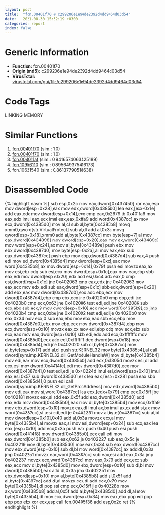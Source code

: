 ```yaml
---
layout: post
title:  "fcn.00401f70 @ c299206e1e94de2392d4dd9464d03d54"
date:   2021-08-30 15:52:19 +0300
categories: report
index: false
---
```


# Generic Information
- **Function:** fcn.00401f70
- **Origin (md5):** c299206e1e94de2392d4dd9464d03d54
- **VirusTotal:** [virustotal.com/gui/file/c299206e1e94de2392d4dd9464d03d54][virustotal_ref]

# Code Tags
<span class="tag" id="LINKING">LINKING</span>
<span class="tag" id="MEMORY">MEMORY</span>


# Similar Functions

1. [fcn.00401f70][similar_1_ref] (sim.: 1.0)
2. [fcn.00401f70][similar_2_ref] (sim.: 1.0)
3. [fcn.004011af][similar_3_ref] (sim.: 0.9416574063425189)
4. [fcn.10956110][similar_4_ref] (sim.: 0.895649375416173)
5. [fcn.10621540][similar_5_ref] (sim.: 0.86137790518638)


# Disassembled Code

{% highlight nasm %}
sub esp,0x2c
mov eax,dword[0x437450]
xor eax,esp
mov dword[esp+0x28],eax
mov edx,dword[0x4385b0]
lea eax,[ecx-0x1e]
add eax,edx
mov dword[esp+0x14],ecx
cmp eax,0x2679
jb 0x401fa6
mov eax,edx
imul eax,ecx
imul eax,eax,0xffa9
add word[0x4387cc],ax
mov ecx,dword[0x4385d0]
mov al,cl
sub al,byte[0x4385b8]
movq xmm0,qword[str.VirtualProtect]
sub al,dl
add al,0x3a
movq qword[esp+0x18],xmm0
add al,byte[0x4387cc]
mov byte[esp+7],al
mov eax,dword[0x434898]
mov dword[esp+0x20],eax
mov ax,word[0x43489c]
mov word[esp+0x24],ax
mov al,byte[0x43489e]
push ebx
mov ebx,dword[0x4387d0]
mov byte[esp+0x2a],al
mov eax,ebx
sub eax,dword[0x4387cc]
push ebp
mov ebp,dword[0x4387d4]
sub eax,4
push edi
mov edi,dword[0x4385d4]
mov dword[esp+0xc],eax
mov word[0x4385b8],ax
mov dword[esp+0x14],0x79f
push esi
movzx eax,ax
mov esi,ebx
cdq
sub esi,ecx
mov dword[esp+0x1c],eax
mov eax,ebp
sbb eax,edi
mov dword[esp+0x20],edx
add esi,0xc4
adc eax,0
cmp esi,dword[esp+0x1c]
jne 0x402063
cmp eax,edx
jne 0x402063
mov eax,ecx
mov edx,edi
sub eax,dword[esp+0x1c]
sbb edx,dword[esp+0x20]
add ebx,eax
mov dword[0x4387d0],ebx
adc ebp,edx
mov dword[0x4387d4],ebp
cmp ebx,ecx
jne 0x4020b0
cmp ebp,edi
jne 0x4020b0
cmp ecx,0x62
jne 0x402086
test edi,edi
jne 0x402086
sub ecx,ebx
sub ecx,3
mov dword[esp+0x10],ecx
mov word[0x4385b8],cx
jmp 0x4020b4
cmp ecx,0xbe
jne 0x402092
test edi,edi
je 0x4020b0
mov eax,0x34
mov ecx,0
sub eax,ebx
mov ebx,eax
sbb ecx,ebp
mov dword[0x4387d0],ebx
mov ebp,ecx
mov dword[0x4387d4],ebp
mov ecx,dword[esp+0x10]
movzx eax,cx
mov edi,ebp
cdq
mov ecx,ebx
sub ecx,eax
mov eax,dword[esp+0x10]
sbb edi,edx
add ecx,0xfffffffc
mov dword[0x4385d0],ecx
adc edi,0xffffffff
dec dword[esp+0x18]
mov dword[0x4385d4],edi
jne 0x402020
sub cl,byte[0x4387cc]
mov al,byte[esp+0x17]
add al,cl
push str.KERNEL32
mov byte[0x4385b4],al
call dword[sym.imp.KERNEL32.dll_GetModuleHandleW]
mov dl,byte[0x4385b4]
mov edi,eax
mov ecx,dword[0x4385b0]
add ecx,0x1305d
movzx esi,dl
add ecx,esi
mov dword[0x4414fc],edi
mov dword[0x4387d0],ecx
mov dword[0x4387d4],0
test edi,edi
je 0x40224d
imul esi,dword[esp+0x10]
imul eax,esi,0x57
sub dword[0x4385d0],eax
lea eax,[esp+0x28]
push eax
sbb dword[0x4385d4],0
push edi
call dword[sym.imp.KERNEL32.dll_GetProcAddress]
mov edx,dword[0x4385b0]
mov edi,eax
mov si,word[0x4387cc]
lea ecx,[edx+0x79]
cmp ecx,0x15ff
jbe 0x402181
movzx eax,si
add eax,0x5f
add eax,dword[0x4385d0]
add eax,edx
mov dword[0x4385b0],eax
mov dl,byte[0x4385b4]
mov ecx,0xffa9
mov ebx,dword[esp+0x10]
movzx eax,dl
imul ax,bx
imul ax,cx
add si,ax
mov word[0x4387cc],si
test edi,edi
je 0x402251
mov al,byte[0x4387cc]
sub al,bl
mov dword[esp+0x10],0x40
add al,0x3a
movzx ecx,al
mov byte[0x4385b4],al
movzx eax,si
mov esi,dword[esp+0x24]
sub ecx,eax
lea eax,[esp+0x10]
add ecx,0x3a
push eax
push 0x40
push esi
push dword[0x4414f8]
mov dword[0x4385b0],ecx
call edi
mov eax,dword[0x4385b0]
sub eax,0x62
je 0x402227
sub eax,0x5c
je 0x402219
mov dl,byte[0x4385d0]
mov eax,0x34
sub eax,dword[0x4387cc]
mov ebx,dword[esp+0x10]
sub dl,bl
mov word[0x4387cc],ax
add dl,0x3a
jmp 0x402251
movzx eax,word[0x4387cc]
sub eax,esi
add eax,0x3a
jmp 0x402237
movzx ecx,word[0x4387cc]
mov eax,0x79
add ecx,ecx
sub eax,ecx
mov dl,byte[0x4385d0]
mov ebx,dword[esp+0x10]
sub dl,bl
mov dword[0x4385b0],eax
add dl,0x3a
jmp 0x402251
mov ebx,dword[esp+0x10]
mov al,byte[0x4385b8]
add al,0x5f
add al,byte[0x4387cc]
add dl,al
movzx ecx,dl
add ecx,0x79
mov byte[0x4385b4],dl
pop esi
cmp ecx,0x15ff
jle 0x40228b
mov ax,word[0x4385b8]
add al,0x5f
add al,byte[0x4385d0]
add dl,al
mov byte[0x4385b4],dl
mov ecx,dword[esp+0x34]
mov eax,ebx
pop edi
pop ebp
pop ebx
xor ecx,esp
call fcn.00405f36
add esp,0x2c
ret
{% endhighlight %}


[similar_1_ref]: /report/fcn.00401f70@cf24673e33ae4ffdfd25b8d84595d994
[similar_2_ref]: /report/fcn.00401f70@f78d51601618ac7bfc804cdef0537db9
[similar_3_ref]: /report/fcn.004011af@e0cc7cebcb82056439e2ac38557ff8fc
[similar_4_ref]: /report/fcn.10956110@2585b133c2e70968905cce13b1fc2654
[similar_5_ref]: /report/fcn.10621540@2585b133c2e70968905cce13b1fc2654
[virustotal_ref]: https://www.virustotal.com/gui/file/c299206e1e94de2392d4dd9464d03d54